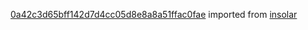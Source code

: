 [0a42c3d65bff142d7d4cc05d8e8a8a51ffac0fae](https://github.com/insolar/insolar/commit/0a42c3d65bff142d7d4cc05d8e8a8a51ffac0fae) imported from [insolar](https://github.com/insolar/insolar)
